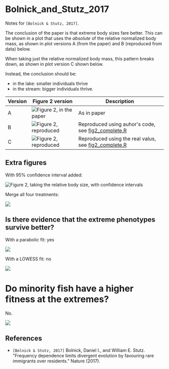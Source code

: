 # Bolnick_and_Stutz_2017

Notes for `[Bolnick & Stutz, 2017]`.

The conclusion of the paper is that extreme body sizes fare better.
This can be shown in a plot that uses the *absolute* of the relative
normalized body mass, as shown in plot versions A (from the paper)
and B (reproduced from data) below.

When taking just the relative
normalized body mass, this pattern breaks down,
as shown in plot version C shown below.

Instead, the conclusion should be:
 
- in the lake: smaller individuals thrive
- in the stream: bigger individuals thrive.

Version|Figure 2 version|Description
-------|---------------------------------------------------|---------------------------------------------------
A      |![Figure 2, in the paper](figure_2_in_paper.png)   |As in paper
B      |![Figure 2, reproduced](fig2_reproduced.png)       |Reproduced using auhor's code, see [fig2_complete.R](fig2_complete.R)
C      |![Figure 2, reproduced](fig2_reproduced_no_abs.png)|Reproduced using the real valus, see [fig2_complete.R](fig2_complete.R)


## Extra figures

With 95% confidence interval added:

![Figure 2, taking the relative body size, with confidence intervals](fig2_non_absolute_ggplot.png)

Merge all four treatments:

![](fig2_non_absolute_ggplot_all.png)

## Is there evidence that the extreme phenotypes survive better?

With a parabolic fit: yes

![](pre_mass_survival_1.png)

With a LOWESS fit: no

![](pre_mass_survival_2.png)

# Do minority fish have a higher fitness at the extremes?

No.

![](minority_fish_fitnesses.png)

## References

- `[Bolnick & Stutz, 2017]` Bolnick, Daniel I., and William E. Stutz.
  "Frequency dependence limits divergent evolution by favouring rare
  immigrants over residents." Nature (2017).
